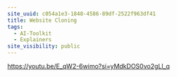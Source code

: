 ```yaml
---
site_uuid: c054a1e3-1848-4586-89df-2522f963df41
title: Website Cloning
tags:
  - AI-Toolkit
  - Explainers
site_visibility: public
---
```


https://youtu.be/E_qW2-6wimo?si=yMdkDOS0vo2gLl_q